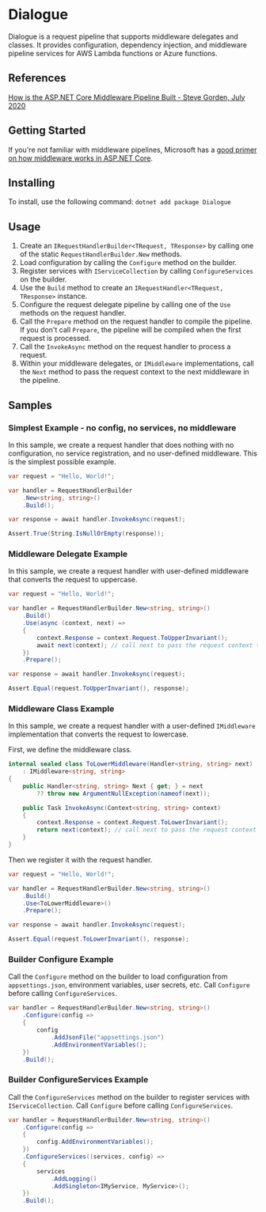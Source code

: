 # Dialogue
Dialogue is a request pipeline that supports middleware delegates and classes. It provides configuration, dependency injection, and middleware pipeline services for AWS Lambda functions or Azure functions.

## References
[How is the ASP.NET Core Middleware Pipeline Built - Steve Gorden, July 2020](https://www.stevejgordon.co.uk/how-is-the-asp-net-core-middleware-pipeline-built)

## Getting Started
If you're not familiar with middleware pipelines, Microsoft has a [good primer on how middleware works in ASP.NET Core](https://learn.microsoft.com/en-us/aspnet/core/fundamentals/middleware/?view=aspnetcore-8.0).

## Installing
To install, use the following command: `dotnet add package Dialogue`

## Usage
1. Create an `IRequestHandlerBuilder<TRequest, TResponse>` by calling one of the static `RequestHandlerBuilder.New` methods. 
2. Load configuration by calling the `Configure` method on the builder.
3. Register services with `IServiceCollection` by calling `ConfigureServices` on the builder.
4. Use the `Build` method to create an `IRequestHandler<TRequest, TResponse>` instance.
5. Configure the request delegate pipeline by calling one of the `Use` methods on the request handler.
6. Call the `Prepare` method on the request handler to compile the pipeline. If you don't call `Prepare`, the pipeline will be compiled when the first request is processed.
7. Call the `InvokeAsync` method on the request handler to process a request.
8. Within your middleware delegates, or `IMiddleware` implementations, call the `Next` method to pass the request context to the next middleware in the pipeline.

## Samples

### Simplest Example - no config, no services, no middleware
In this sample, we create a request handler that does nothing with no configuration, no service registration, and no user-defined middleware. This is the simplest possible example.
```csharp
var request = "Hello, World!";

var handler = RequestHandlerBuilder
    .New<string, string>()
    .Build();

var response = await handler.InvokeAsync(request);

Assert.True(String.IsNullOrEmpty(response));
```

### Middleware Delegate Example
In this sample, we create a request handler with user-defined middleware that converts the request to uppercase.
```csharp
var request = "Hello, World!";

var handler = RequestHandlerBuilder.New<string, string>()
    .Build()
    .Use(async (context, next) =>
    {
        context.Response = context.Request.ToUpperInvariant();
        await next(context); // call next to pass the request context to next delegate in the pipeline
    })
    .Prepare();

var response = await handler.InvokeAsync(request);

Assert.Equal(request.ToUpperInvariant(), response);
```


### Middleware Class Example
In this sample, we create a request handler with a user-defined `IMiddleware` implementation that converts the request to lowercase.

First, we define the middleware class.
```csharp
internal sealed class ToLowerMiddleware(Handler<string, string> next)
    : IMiddleware<string, string>
{
    public Handler<string, string> Next { get; } = next
        ?? throw new ArgumentNullException(nameof(next));

    public Task InvokeAsync(Context<string, string> context)
    {
        context.Response = context.Request.ToLowerInvariant();
        return next(context); // call next to pass the request context to next delegate in the pipeline
    }
}
```

Then we register it with the request handler.
```csharp
var request = "Hello, World!";

var handler = RequestHandlerBuilder.New<string, string>()
    .Build()
    .Use<ToLowerMiddleware>()
    .Prepare();

var response = await handler.InvokeAsync(request);

Assert.Equal(request.ToLowerInvariant(), response);
```

### Builder Configure Example
Call the `Configure` method on the builder to load configuration from `appsettings.json`, environment variables, user secrets, etc.
Call `Configure` before calling `ConfigureServices`.
```csharp
var handler = RequestHandlerBuilder.New<string, string>()
    .Configure(config =>
    {
        config
            .AddJsonFile("appsettings.json")
            .AddEnvironmentVariables();
    })
    .Build();
```

### Builder ConfigureServices Example
Call the `ConfigureServices` method on the builder to register services with `IServiceCollection`.
Call `Configure` before calling `ConfigureServices`.
```csharp
var handler = RequestHandlerBuilder.New<string, string>()
    .Configure(config =>
    {
        config.AddEnvironmentVariables();
    })
    .ConfigureServices((services, config) =>
    {
        services
            .AddLogging()
            .AddSingleton<IMyService, MyService>();
    })
    .Build();
```
